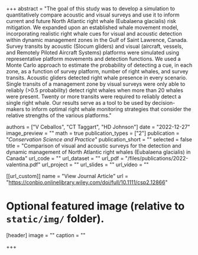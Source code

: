 +++
abstract = "The goal of this study was to develop a simulation to quantitatively compare acoustic and visual surveys and use it to inform current and future North Atlantic right whale (Eubalaena glacialis) risk mitigation. We expanded upon an established whale movement model, incorporating realistic right whale cues for visual and acoustic detection within dynamic management zones in the Gulf of Saint Lawrence, Canada. Survey transits by acoustic (Slocum gliders) and visual (aircraft, vessels, and Remotely Piloted Aircraft Systems) platforms were simulated using representative platform movements and detection functions. We used a Monte Carlo approach to estimate the probability of detecting a cue, in each zone, as a function of survey platform, number of right whales, and survey transits. Acoustic gliders detected right whale presence in every scenario. Single transits of a management zone by visual surveys were only able to reliably (>0.5 probability) detect right whales when more than 20 whales were present. Twenty or more transits were required to reliably detect a single right whale. Our results serve as a tool to be used by decision-makers to inform optimal right whale monitoring strategies that consider the relative strengths of the various platforms."

authors = ["V Ceballos", "CT Taggart", "HD Johnson"]
date = "2022-12-27"
image_preview = ""
math = true
publication_types = ["2"]
publication = "*Conservation Science and Practice*"
publication_short = ""
selected = false
title = "Comparison of visual and acoustic surveys for the detection and dynamic management of North Atlantic right whales (Eubalaena glacialis) in Canada"
url_code = ""
url_dataset = ""
url_pdf = "/files/publications/2022-valentina.pdf"
url_project = ""
url_slides = ""
url_video = ""

[[url_custom]]
name = "View Journal Article"
url = "https://conbio.onlinelibrary.wiley.com/doi/full/10.1111/csp2.12866"

# Optional featured image (relative to `static/img/` folder).
[header]
image = ""
caption = ""

+++
